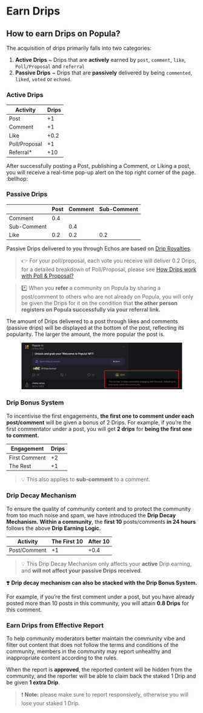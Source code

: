 # Earn Drips

## How to earn Drips on Popula?

The acquisition of drips primarily falls into two categories:

1. **Active Drips** \~ Drips that are **actively** earned by `post`, `comment`, `like`, `Poll/Proposal` and `referral`
2. **Passive Drips** \~ Drips that are **passively** delivered by being `commented`, `liked`, `voted` or `echoed`.

### **Active Drips**

| Activity      | Drips |
| ------------- | ----- |
| Post          | +1    |
| Comment       | +1    |
| Like          | +0.2  |
| Poll/Proposal | +1    |
| Referral\*    | +10   |

After successfully posting a Post, publishing a Comment, or Liking a post, you will receive a real-time pop-up alert on the top right corner of the page. :bellhop:

### **Passive Drips**

|             | Post | Comment | Sub-Comment |
| ----------- | ---- | ------- | ----------- |
| Comment     | 0.4  |         |             |
| Sub-Comment |      | 0.4     |             |
| Like        | 0.2  | 0.2     | 0.2         |

Passive Drips delivered to you through Echos are based on [Drip Royalties](drip-royalties.md).&#x20;

> 👉 For your poll/proposal, each vote you receive will deliver 0.2 Drips, for a detailed breakdown of Poll/Proposal, please see [How Drips work with Poll & Proposal?](how-drips-work-with-poll-and-proposal.md)

> \*️⃣ When you **refer** a community on Popula by sharing a post/comment to others who are not already on Popula, you will only be given the Drips for it on the condition that **the other person registers on Popula successfully via your referral link.**

The amount of Drips delivered to a post through likes and comments (passive drips) will be displayed at the bottom of the post, reflecting its popularity. The larger the amount, the more popular the post is.

<figure><img src="../.gitbook/assets/image (23).png" alt=""><figcaption></figcaption></figure>

### **Drip Bonus System**

To incentivise the first engagements, **the first one to comment under each post/comment** will be given a bonus of 2 Drips. For example, if you’re the first commentator under a post, you will get **2 drips** for **being the first one to comment.**

| Engagement    | Drips |
| ------------- | ----- |
| First Comment | +2    |
| The Rest      | +1    |

> 💡 This also applies to **sub-comment** to a comment.

### **Drip Decay Mechanism**

To ensure the quality of community content and to protect the community from too much noise and spam, we have introduced the **Drip Decay Mechanism.** **Within a community**, the **first 10** posts/comments **in 24 hours** follows the above **Drip Earning Logic.**

| Activity     | The First 10 | After 10 |
| ------------ | ------------ | -------- |
| Post/Comment | +1           | +0.4     |

> &#x20;💡 This Drip Decay Mechanism only affects your **active** Drip earning, and **will not affect your passive Drips received**.



❣️ **Drip decay mechanism can also be stacked with the Drip Bonus System.**

For example, if you’re the first comment under a post, but you have already posted more than 10 posts in this community, you will attain **0.8 Drips** for this comment.

### Earn **Drips from Effective Report**

To help community moderators better maintain the community vibe and filter out content that does not follow the terms and conditions of the community, members in the community may report unhealthy and inappropriate content according to the rules.

When the report is **approved**, the reported content will be hidden from the community, and the reporter will be able to claim back the staked 1 Drip and be given **1 extra Drip**.

> ❗ **Note:** please make sure to report responsively, otherwise you will lose your staked 1 Drip.

